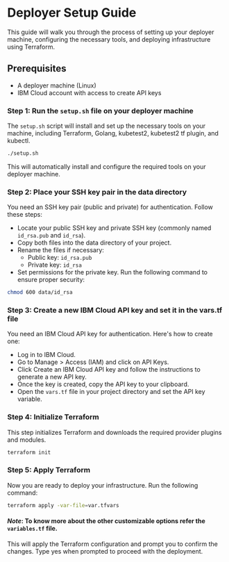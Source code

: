 # Deployer Setup Guide

This guide will walk you through the process of setting up your deployer machine, configuring the necessary tools, and deploying infrastructure using Terraform.

## Prerequisites
- A deployer machine (Linux)
- IBM Cloud account with access to create API keys

### Step 1: Run the `setup.sh` file on your deployer machine
The `setup.sh` script will install and set up the necessary tools on your machine, including Terraform, Golang, kubetest2, kubetest2 tf plugin, and kubectl. 

```bash
./setup.sh
```
This will automatically install and configure the required tools on your deployer machine.

### Step 2: Place your SSH key pair in the data directory
You need an SSH key pair (public and private) for authentication. Follow these steps:

- Locate your public SSH key and private SSH key (commonly named `id_rsa.pub` and `id_rsa`).
- Copy both files into the data directory of your project.
- Rename the files if necessary:
  - Public key: `id_rsa.pub`
  - Private key: `id_rsa`
- Set permissions for the private key. Run the following command to ensure proper security:

```bash
chmod 600 data/id_rsa
```

### Step 3: Create a new IBM Cloud API key and set it in the vars.tf file
You need an IBM Cloud API key for authentication. Here's how to create one:

- Log in to IBM Cloud.
- Go to Manage > Access (IAM) and click on API Keys.
- Click Create an IBM Cloud API key and follow the instructions to generate a new API key.
- Once the key is created, copy the API key to your clipboard.
- Open the `vars.tf` file in your project directory and set the API key variable.

### Step 4: Initialize Terraform
This step initializes Terraform and downloads the required provider plugins and modules.

```bash
terraform init
```

### Step 5: Apply Terraform
Now you are ready to deploy your infrastructure. Run the following command:

```bash
terraform apply -var-file=var.tfvars
```

#### _Note_: To know more about the other customizable options refer the `variables.tf` file.

This will apply the Terraform configuration and prompt you to confirm the changes. Type yes when prompted to proceed with the deployment.
